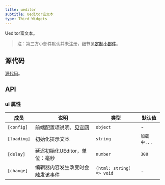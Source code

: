 ```yaml
---
title: ueditor
subtitle: Ueditor富文本
type: Third Widgets
---
```


Ueditor富文本。

> 注：第三方小部件默认并未注册，细节见[定制小部件](https://ng-alain.com/form/customize)。

## 源代码

[源代码](https://github.com/ng-alain/delon/tree/master/packages/form/widgets-third/ueditor)。

## API

### ui 属性

成员 | 说明 | 类型 | 默认值
----|------|-----|------
`[config]` | 前端配置项说明，[见官网](http://fex.baidu.com/ueditor/#start-config) | `object` | -
`[loading]` | 初始化提示文本 | `string` | `加载中...`
`[delay]` | 延迟初始化UEditor，单位：毫秒 | `number` | `300`
`[change]` | 编辑器内容发生改变时会触发该事件 | `(html: string) => void` | -
